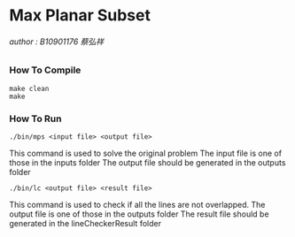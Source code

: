 # Max Planar Subset
###### author : B10901176 蔡弘祥

### How To Compile
    make clean
    make

### How To Run
    ./bin/mps <input file> <output file>
This command is used to solve the original problem
The input file is one of those in the inputs folder
The output file should be generated in the outputs folder

    ./bin/lc <output file> <result file>
This command is used to check if all the lines are not overlapped.
The output file is one of those in the outputs folder
The result file should be generated in the lineCheckerResult folder
